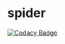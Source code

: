 # spider

[![Codacy Badge](https://api.codacy.com/project/badge/Grade/7ef171b9b4de407ba7057f6b1f48b618)](https://app.codacy.com/app/liuzhongkai/spider?utm_source=github.com&utm_medium=referral&utm_content=liuzhongkai/spider&utm_campaign=Badge_Grade_Settings)